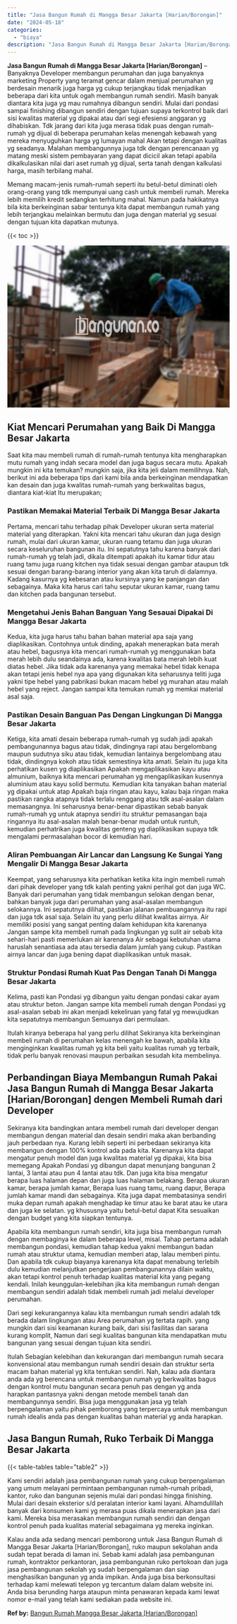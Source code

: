 ```yaml
---
title: "Jasa Bangun Rumah di Mangga Besar Jakarta [Harian/Borongan]"
date: "2024-05-18"
categories: 
  - "biaya"
description: "Jasa Bangun Rumah di Mangga Besar Jakarta [Harian/Borongan]. Kalau anda ada sedang mencari pemborong untuk Jasa Bangun Rumah di Mangga Besar Jakarta [Harian..."
---
```


**Jasa Bangun Rumah di Mangga Besar Jakarta \[Harian/Borongan\]** – Banyaknya Developer membangun perumahan dan juga banyaknya marketing Property yang teramat gencar dalam menjual perumahan yg berdesain menarik juga harga yg cukup terjangkau tidak menjadikan beberapa dari kita untuk ogah membangun rumah sendiri. Masih banyak diantara kita juga yg mau rumahnya dibangun sendiri. Mulai dari pondasi sampai finishing dibangun sendiri dengan tujuan supaya terkontrol baik dari sisi kwalitas material yg dipakai atau dari segi efesiensi anggaran yg dihabiskan. Tdk jarang dari kita juga merasa tidak puas dengan rumah-rumah yg dijual di beberapa perumahan kelas menengah kebawah yang mereka menyuguhkan harga yg lumayan mahal Akan tetapi dengan kualitas yg seadanya. Malahan membangunnya juga tdk dengan perencanaan yg matang meski sistem pembayaran yang dapat dicicil akan tetapi apabila dikalkulasikan nilai dari aset rumah yg dijual, serta tanah dengan kalkulasi harga, masih terbilang mahal.

Memang macam-jenis rumah-rumah seperti itu betul-betul diminati oleh orang-orang yang tdk mempunyai uang cash untuk membeli rumah. Mereka lebih memilih kredit sedangkan terhitung mahal. Namun pada hakikatnya bila kita berkeinginan sabar tentunya kita dapat membangun rumah yang lebih terjangkau melainkan bermutu dan juga dengan material yg sesuai dengan tujuan kita dapatkan mutunya.

{{< toc >}}

![Jasa Bangun Rumah di Mangga Besar Jakarta [Harian/Borongan]](/images/borong-bangunan-12.png)

## Kiat Mencari Perumahan yang Baik Di Mangga Besar Jakarta

Saat kita mau membeli rumah di rumah-rumah tentunya kita mengharapkan mutu rumah yang indah secara model dan juga bagus secara mutu. Apakah mungkin ini kita temukan? mungkin saja, jika kita jeli dalam memilihnya. Nah, berikut ini ada beberapa tips dari kami bila anda berkeinginan mendapatkan kan desain dan juga kwalitas rumah-rumah yang berkwalitas bagus, diantara kiat-kiat Itu merupakan;

### Pastikan Memakai Material Terbaik Di Mangga Besar Jakarta

Pertama, mencari tahu terhadap pihak Developer ukuran serta material material yang diterapkan. Yakni kita mencari tahu ukuran dan juga design rumah, mulai dari ukuran kamar, ukuran ruang tetamu dan juga ukuran secara keseluruhan bangunan itu. Ini sepatutnya tahu karena banyak dari rumah-rumah yg telah jadi, dikala ditempati apakah itu kamar tidur atau ruang tamu juga ruang kitchen nya tidak sesuai dengan gambar ataupun tdk sesuai dengan barang-barang interior yang akan kita taruh di dalamnya. Kadang kasurnya yg kebesaran atau kursinya yang ke panjangan dan sebagainya. Maka kita harus cari tahu seputar ukuran kamar, ruang tamu dan kitchen pada bangunan tersebut.

### Mengetahui Jenis Bahan Banguan Yang Sesauai Dipakai Di Mangga Besar Jakarta

Kedua, kita juga harus tahu bahan bahan material apa saja yang diaplikasikan. Contohnya untuk dinding, apakah menerapkan bata merah atau hebel, bagusnya kita mencari rumah-rumah yg menggunakan bata merah lebih dulu seandainya ada, karena kwalitas bata merah lebih kuat diatas hebel. Jika tidak ada karenanya yang memakai hebel tidak kenapa akan tetapi jenis hebel nya apa yang digunakan kita seharusnya teliti juga yakni tipe hebel yang pabrikasi bukan macam hebel yg murahan atau malah hebel yang reject. Jangan sampai kita temukan rumah yg memkai material asal saja.

### Pastikan Desain Banguan Pas Dengan Lingkungan Di Mangga Besar Jakarta

Ketiga, kita amati desain beberapa rumah-rumah yg sudah jadi apakah pembangunannya bagus atau tidak, dindingnya rapi atau bergelombang maupun sudutnya siku atau tidak, kemudian lantainya bergelombang atau tidak, dindingnya kokoh atau tidak semestinya kita amati. Selain itu juga kita perhatikan kusen yg diaplikasikan Apakah mengaplikasikan kayu atau almunium, baiknya kita mencari perumahan yg mengaplikasikan kusennya aluminium atau kayu solid bermutu. Kemudian kita tanyakan bahan material yg dipakai untuk atap Apakah baja ringan atau kayu, kalau baja ringan maka pastikan rangka atapnya tidak terlalu renggang atau tdk asal-asalan dalam memasangnya. Ini seharusnya benar-benar dipastikan sebab banyak rumah-rumah yg untuk atapnya sendiri itu struktur pemasangan baja ringannya itu asal-asalan malah benar-benar mudah untuk runtuh, kemudian perhatrikan juga kwalitas genteng yg diaplikasikan supaya tdk mengalami permasalahan bocor di kemudian hari.

### Aliran Pembuangan Air Lancar dan Langsung Ke Sungai Yang Mengalir Di Mangga Besar Jakarta

Keempat, yang seharusnya kita perhatikan ketika kita ingin membeli rumah dari pihak developer yang tdk kalah penting yakni perihal got dan juga WC. Banyak dari perumahan yang tidak membangun selokan dengan benar, bahkan banyak juga dari perumahan yang asal-asalan membangun selokannya. Ini sepatutnya dilihat, pastikan jalanan pembuangannya itu rapi dan juga tdk asal saja. Selain itu yang perlu dilihat kwalitas airnya. Air memiliki posisi yang sangat penting dalam kehidupan kita karenanya Jangan sampe kita membeli rumah pada lingkungan yg sulit air sebab kita sehari-hari pasti memerlukan air karenanya Air sebagai kebutuhan utama haruslah senantiasa ada atau tersedia dalam jumlah yang cukup. Pastikan airnya lancar dan juga bening dapat diaplikasikan untuk masak.

### Struktur Pondasi Rumah Kuat Pas Dengan Tanah Di Mangga Besar Jakarta

Kelima, pasti kan Pondasi yg dibangun yaitu dengan pondasi cakar ayam atau struktur beton. Jangan sampe kita membeli rumah dengan Pondasi yg asal-asalan sebab ini akan menjadi kekeliruan yang fatal yg mewujudkan kita sepatutnya membangun Semuanya dari permulaan.

Itulah kiranya beberapa hal yang perlu dilihat Sekiranya kita berkeinginan membeli rumah di perumahan kelas menengah ke bawah, apabila kita menginginkan kwalitas rumah yg kita beli yaitu kualitas rumah yg terbaik, tidak perlu banyak renovasi maupun perbaikan sesudah kita membelinya.

## Perbandingan Biaya Membangun Rumah Pakai Jasa Bangun Rumah di Mangga Besar Jakarta \[Harian/Borongan\] dengen Membeli Rumah dari Developer

Sekiranya kita bandingkan antara membeli rumah dari developer dengan membangun dengan material dan desain sendiri maka akan berbanding jauh perbedaan nya. Kurang lebih seperti ini perbedaan sekiranya kita membangun dengan 100% kontrol ada pada kita. Karenanya kita dapat mengatur penuh model dan juga kwalitas material yg dipakai, kita bisa memegang Apakah Pondasi yg dibangun dapat menunjang bangunan 2 lantai, 3 lantai atau pun 4 lantai atau tdk. Dan juga kita bisa mengatur berapa luas halaman depan dan juga luas halaman belakang. Berapa ukuran kamar, berapa jumlah kamar, Berapa luas ruang tamu, ruang dapur, Berapa jumlah kamar mandi dan sebagainya. Kita juga dapat membatasinya sendiri muka depan rumah apakah menghadap ke timur atau ke barat atau ke utara dan juga ke selatan. yg khususnya yaitu betul-betul dapat Kita sesuaikan dengan budget yang kita siapkan tentunya.

Apabila kita membangun rumah sendiri, kita juga bisa membangun rumah dengan membaginya ke dalam beberapa level, misal. Tahap pertama adalah membangun pondasi, kemudian tahap kedua yakni membangun badan rumah atau struktur utama, kemudian memberi atap, lalau memberi pintu. Dan apabila tdk cukup biayanya karenanya kita dapat menabung terlebih dulu kemudian melanjutkan pengerjaan pembangunannya dilain waktu, akan tetapi kontrol penuh terhadap kualitas material kita yang pegang kendali. Inilah keunggulan-kelebihan jika kita membangun rumah dengan membangun sendiri adalah tidak membeli rumah jadi melalui developer perumahan.

Dari segi kekurangannya kalau kita membangun rumah sendiri adalah tdk berada dalam lingkungan atau Area perumahan yg tertata rapih. yang mungkin dari sisi keamanan kurang baik, dari sisi fasilitas dan sarana kurang komplit, Namun dari segi kualitas bangunan kita mendapatkan mutu bangunan yang sesuai dengan tujuan kita sendiri.

Itulah Sebagian kelebihan dan kekurangan dari membangun rumah secara konvensional atau membangun rumah sendiri desain dan struktur serta macam bahan material yg kita tentukan sendiri. Nah, kalau ada diantara anda ada yg berencana untuk membangun rumah yg berkwalitas bagus dengan kontrol mutu bangunan secara penuh pas dengan yg anda harapkan pantasnya yakni dengan metode membeli tanah dan membangunnya sendiri. Bisa juga menggunakan jasa yg telah berpengalaman yaitu pihak pemborong yang terpercaya untuk membangun rumah idealis anda pas dengan kualitas bahan material yg anda harapkan.

## Jasa Bangun Rumah, Ruko Terbaik Di Mangga Besar Jakarta

{{< table-tables table="table2" >}}

Kami sendiri adalah jasa pembangunan rumah yang cukup berpengalaman yang umum melayani permintaan pembangunan rumah-rumah pribadi, kantor, ruko dan bangunan sejenis mulai dari pondasi hingga finishing. Mulai dari desain eksterior s/d peralatan interior kami layani. Alhamdulillah banyak dari konsumen kami yg merasa puas dikala menerapkan jasa dari kami. Mereka bisa merasakan membangun rumah sendiri dan dengan kontrol penuh pada kualitas material sebagaimana yg mereka inginkan.

Kalau anda ada sedang mencari pemborong untuk Jasa Bangun Rumah di Mangga Besar Jakarta \[Harian/Borongan\], ruko maupun sekolahan anda sudah tepat berada di laman ini. Sebab kami adalah jasa pembangunan rumah, kontraktor perkantoran, jasa pembangunan ruko pertokoan dan juga jasa pembangunan sekolah yg sudah berpengalaman dan siap menghasilkan bangunan yg anda impikan. Anda juga bisa berkonsultasi terhadap kami melewati telepon yg tercantum dalam dalam website ini. Anda bisa berunding harga ataupun minta penawaran kepada kami lewat nomor e-mail yang telah kami sediakan pada website ini.

**Ref by:** [Bangun Rumah Mangga Besar Jakarta [Harian/Borongan]](https://id.wikipedia.org/wiki/Bangun)
